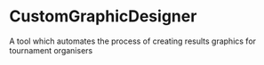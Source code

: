 # CustomGraphicDesigner
A tool which automates the process of creating results graphics for tournament organisers
